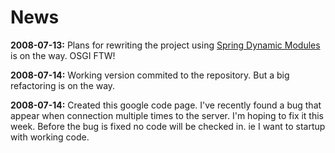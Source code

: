 # News #
**2008-07-13:**
Plans for rewriting the project using [Spring Dynamic Modules](http://springframework.org/osgi) is on the way. OSGI FTW!

**2008-07-14:**
Working version commited to the repository. But a big refactoring is on the way.

**2008-07-14:**
Created this google code page. I've recently found a bug that appear when connection multiple times to the server. I'm hoping to fix it this week. Before the bug is fixed no code will be checked in. ie I want to startup with working code.